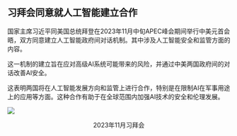 ## 习拜会同意就人工智能建立合作

<div grid="~ cols-2 gap-4">
<div text-sm>

国家主席习近平同美国总统拜登在2023年11月中旬APEC峰会期间举行中美元首会晤，双方同意建立人工智能政府间对话机制。其中涉及人工智能安全和监管方面的内容。

这一机制的建立旨在应对高级AI系统可能带来的风险，并通过中美两国政府间的对话改善AI安全。

这表明两国将在人工智能发展方向和监管上进行合作，特别是在限制AI在军事用途上的应用等方面。这种合作有助于在全球范围内加强AI技术的安全和伦理发展。

</div>

<div flex flex-col justify-center items-center mx-20>

![](https://vip2.loli.io/2023/11/19/7L2Cs9POiIU4j1E.webp)

<center text-sm>2023年11月习拜会</center>

</div>

</div>

<!-- 

国家主席习近平同美国总统拜登在2023年11月中旬APEC峰会期间举行中美元首会晤，双方同意建立人工智能政府间对话机制。

其中涉及人工智能安全和监管方面的内容。这一机制的建立旨在应对高级AI系统可能带来的风险，并通过中美两国政府间的对话改善AI安全。

这表明两国将在人工智能发展方向和监管上进行合作，特别是在限制AI在军事用途上的应用等方面。这种合作有助于在全球范围内加强AI技术的安全和伦理发展。

 -->